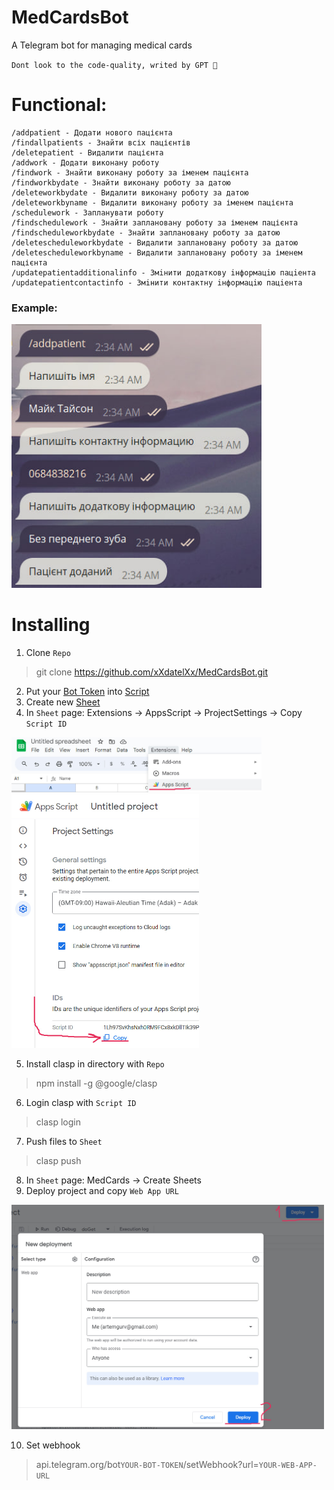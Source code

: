 # MedCardsBot
A Telegram bot for managing medical cards 

`Dont look to the code-quality, writed by GPT 🤡`

# Functional:
```
/addpatient - Додати нового пацієнта
/findallpatients - Знайти всіх пацієнтів
/deletepatient - Видалити пацієнта
/addwork - Додати виконану роботу
/findwork - Знайти виконану роботу за іменем пацієнта
/findworkbydate - Знайти виконану роботу за датою
/deleteworkbydate - Видалити виконану роботу за датою
/deleteworkbyname - Видалити виконану роботу за іменем пацієнта
/schedulework - Запланувати роботу
/findschedulework - Знайти заплановану роботу за іменем пацієнта
/findscheduleworkbydate - Знайти заплановану роботу за датою
/deletescheduleworkbydate - Видалити заплановану роботу за датою
/deletescheduleworkbyname - Видалити заплановану роботу за іменем пацієнта
/updatepatientadditionalinfo - Змiнити додаткову iнформацiю пацiента
/updatepatientcontactinfo - Змiнити контактну iнформацiю пацiента
```
### Example:
<img src="ReadmeContent/4.jpg" width="400"/>

# Installing
1. Clone `Repo`
> git clone https://github.com/xXdatelXx/MedCardsBot.git
2. Put your [Bot Token](https://www.siteguarding.com/en/how-to-get-telegram-bot-api-token) into [Script](MedCardsBot/src/Message.js)
3. Create new [Sheet](https://workspace.google.com/products/sheets/)
4. In `Sheet` page: Extensions -> AppsScript -> ProjectSettings -> Copy `Script ID`

<img src="ReadmeContent/1.jpg" width="400"/>

<img src="ReadmeContent/2.jpg" width="300"/>

5. Install clasp in directory with `Repo`
> npm install -g @google/clasp
6. Login clasp with `Script ID`
> clasp login
7. Push files to `Sheet`
> clasp push
8. In `Sheet` page: MedCards -> Create Sheets
9. Deploy project and copy `Web App URL`

<img src="ReadmeContent/3.jpg" width="500"/>

10. Set webhook
> api.telegram.org/bot`YOUR-BOT-TOKEN`/setWebhook?url=`YOUR-WEB-APP-URL`
